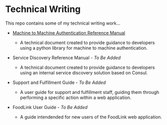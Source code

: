 # Technical Writing

This repo contains some of my technical writing work...

* [Machine to Machine Authentication Reference Manual](Machine%20to%20Machine%20Authentication/README.md)
    * A technical document created to provide guidance to developers using a python library for machine to machine authentication.

* Service Discovery Reference Manual - *To Be Added*
    * A technical document created to provide guidance to developers using an internal service discovery solution based on Consul.

* Support and Fulfillment Guide - *To Be Added*
    * A user guide for support and fulfillment staff, guiding them through performing a specific action within a web application. 

* FoodLink User Guide - *To Be Added*
    * A guide intendended for new users of the FoodLink web application.